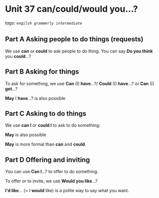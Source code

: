 # Unit 37 can/could/would you...?
###### tags: `engilsh grammerly intermediate`

## Part A Asking people to do things (requests)
We use **can** or **could** to ask people to do thing.
You can say **Do you think** you **could**...?

## Part B Asking for things
To ask for something, we use **Can** (I) **have**...?/ **Could** (I) **have**...? or **Can** (I) **get**...?

**May** I **have**...? is also possible

## Part C Asking to do things
We use **can I** or **could I** to ask to do something:

**May** is also possible

**May** is more formal than **can** and **could**.

## Part D Offering and inviting
You can use **Can I**...? to offer to do something.

To offer or to invite, we use **Would you like**...?

**I'd like**... (= I **would** like) is a polite way to say what you want.